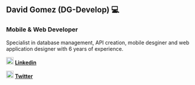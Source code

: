 ## David Gomez (DG-Develop) 💻
### Mobile & Web Developer

Specialist in database management, API creation, mobile desginer and web application designer with 6 years of experience.

<img src="https://cdn-icons-png.flaticon.com/512/174/174857.png" width="20" height="20">  [**Linkedin**](https://www.linkedin.com/in/davidagp/)

<img src="https://upload.wikimedia.org/wikipedia/commons/thumb/4/4f/Twitter-logo.svg/934px-Twitter-logo.svg.png" width="20" height="20">  [**Twitter**](https://twitter.com/DGDevelop)
